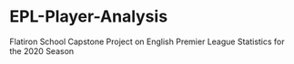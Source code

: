 # EPL-Player-Analysis
Flatiron School Capstone Project on English Premier League Statistics for the 2020 Season
